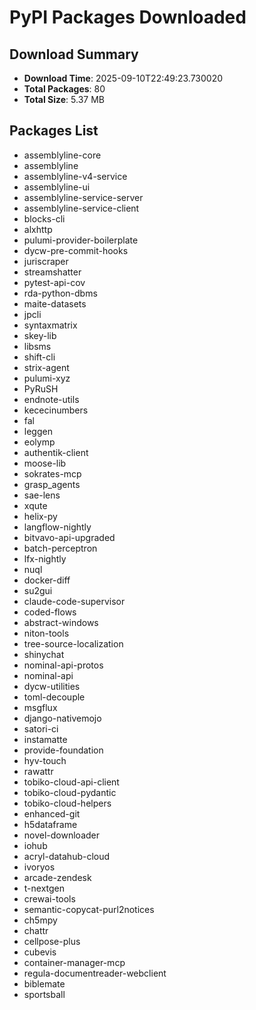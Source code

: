 # PyPI Packages Downloaded

## Download Summary
- **Download Time**: 2025-09-10T22:49:23.730020
- **Total Packages**: 80
- **Total Size**: 5.37 MB

## Packages List
- assemblyline-core
- assemblyline
- assemblyline-v4-service
- assemblyline-ui
- assemblyline-service-server
- assemblyline-service-client
- blocks-cli
- alxhttp
- pulumi-provider-boilerplate
- dycw-pre-commit-hooks
- juriscraper
- streamshatter
- pytest-api-cov
- rda-python-dbms
- maite-datasets
- jpcli
- syntaxmatrix
- skey-lib
- libsms
- shift-cli
- strix-agent
- pulumi-xyz
- PyRuSH
- endnote-utils
- kececinumbers
- fal
- leggen
- eolymp
- authentik-client
- moose-lib
- sokrates-mcp
- grasp_agents
- sae-lens
- xqute
- helix-py
- langflow-nightly
- bitvavo-api-upgraded
- batch-perceptron
- lfx-nightly
- nuql
- docker-diff
- su2gui
- claude-code-supervisor
- coded-flows
- abstract-windows
- niton-tools
- tree-source-localization
- shinychat
- nominal-api-protos
- nominal-api
- dycw-utilities
- toml-decouple
- msgflux
- django-nativemojo
- satori-ci
- instamatte
- provide-foundation
- hyv-touch
- rawattr
- tobiko-cloud-api-client
- tobiko-cloud-pydantic
- tobiko-cloud-helpers
- enhanced-git
- h5dataframe
- novel-downloader
- iohub
- acryl-datahub-cloud
- ivoryos
- arcade-zendesk
- t-nextgen
- crewai-tools
- semantic-copycat-purl2notices
- ch5mpy
- chattr
- cellpose-plus
- cubevis
- container-manager-mcp
- regula-documentreader-webclient
- biblemate
- sportsball
